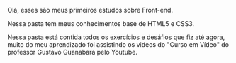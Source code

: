 Olá, esses são meus primeiros estudos sobre Front-end.

Nessa pasta tem meus conhecimentos base de HTML5 e CSS3.

Nessa pasta está contida todos os exercícios e desáfios que fiz até agora, muito do meu aprendizado foi assistindo os videos do "Curso em Vídeo" do professor Gustavo Guanabara pelo Youtube.
